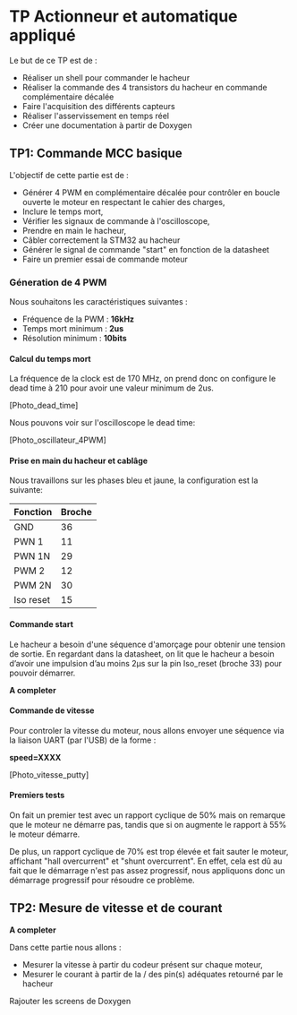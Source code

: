 
# TP Actionneur et automatique appliqué

Le but de ce TP est de :

* Réaliser un shell pour commander le hacheur
* Réaliser la commande des 4 transistors du hacheur en commande complémentaire décalée
* Faire l'acquisition des différents capteurs
* Réaliser l'asservissement en temps réel
* Créer une documentation à partir de Doxygen


## TP1: Commande MCC basique 

L'objectif de cette partie est de :

* Générer 4 PWM en complémentaire décalée pour contrôler en boucle ouverte le moteur en respectant le cahier des charges,
* Inclure le temps mort,
* Vérifier les signaux de commande à l'oscilloscope,
* Prendre en main le hacheur,
* Câbler correctement la STM32 au hacheur
* Générer le signal de commande "start" en fonction de la datasheet
* Faire un premier essai de commande moteur

### Géneration de 4 PWM

Nous souhaitons les caractéristiques suivantes :

* Fréquence de la PWM : **16kHz**
* Temps mort minimum : **2us**
* Résolution minimum : **10bits**

#### Calcul du temps mort

La fréquence de la clock est de 170 MHz, on prend donc on configure le
dead time à 210 pour avoir une valeur minimum de 2us.

[Photo_dead_time]

Nous pouvons voir sur l'oscilloscope le dead time:

[Photo_oscillateur_4PWM]


#### Prise en main du hacheur et cablâge

Nous travaillons sur les phases bleu et jaune, la configuration est la suivante:


|Fonction | Broche|
|---------|--------|
| GND|36 |
| PWN 1|11 |
| PWN 1N| 29|
| PWM 2| 12|
| PWM 2N| 30|
| Iso reset|15 |

#### Commande start

Le hacheur a besoin d'une séquence d'amorçage pour obtenir une tension de sortie.
En regardant dans la datasheet, on lit que le hacheur a besoin d’avoir une impulsion
d’au moins 2μs sur la pin Iso_reset (broche 33) pour pouvoir démarrer.

**A completer**

#### Commande de vitesse

Pour controler la vitesse du moteur, nous allons envoyer une séquence via la liaison UART (par l'USB) de la forme :

**speed=XXXX**

[Photo_vitesse_putty]

#### Premiers tests

On fait un premier test avec un rapport cyclique de 50% mais on remarque
que le moteur ne démarre pas, tandis que si on augmente le rapport à 55%
le moteur démarre.

De plus, un rapport cyclique de 70% est trop élevée et fait sauter le moteur,
affichant "hall overcurrent" et "shunt overcurrent".
En effet, cela est dû au fait que le démarrage n'est pas assez progressif,
nous appliquons donc un démarrage progressif pour résoudre ce problème.



## TP2: Mesure de vitesse et de courant

**A completer**

Dans cette partie nous allons :

* Mesurer la vitesse à partir du codeur présent sur chaque moteur,
* Mesurer le courant à partir de la / des pin(s) adéquates retourné par le hacheur

Rajouter les screens de Doxygen
